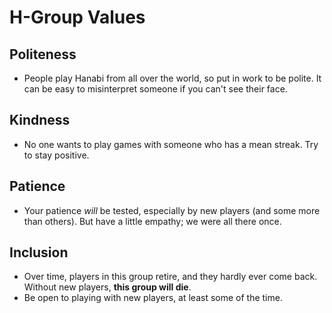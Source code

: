 # H-Group Values

## Politeness

- People play Hanabi from all over the world, so put in work to be polite. It can be easy to misinterpret someone if you can't see their face.

## Kindness

- No one wants to play games with someone who has a mean streak. Try to stay positive.

## Patience

- Your patience _will_ be tested, especially by new players (and some more than others). But have a little empathy; we were all there once.

## Inclusion

- Over time, players in this group retire, and they hardly ever come back. Without new players, **this group will die**.
- Be open to playing with new players, at least some of the time.
